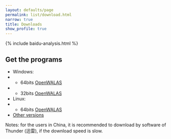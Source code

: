 ```yaml
---
layout: defaults/page
permalink: list/download.html
narrow: true
title: Downloads
show_profile: true
---
```


{% include baidu-analysis.html %}

## Get the programs

-  Windows: 
-  -  64bits [OpenWALAS](../bin/OpenWALAS2020_1.0_X64_64BITS.exe)
-  -  32bits [OpenWALAS ](../bin/OpenWALAS2020_1.0_X86_32BITS.exe)
-  Linux: 
-  -  64bits [OpenWALAS](../bin/OpenWALAS2020_1.0_X64_64BITS.deb)
-  [Other versions](https://github.com/OpenWALAS/OpenWALAS.github.io/tree/master/bin)

Notes: for the users in China, it is recommended to download by software of Thunder (迅雷), if the download speed is slow.